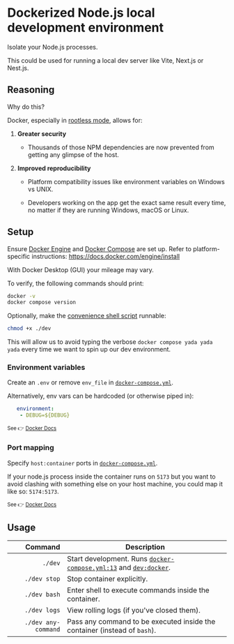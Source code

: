 # Dockerized Node.js local development environment

Isolate your Node.js processes.

This could be used for running a local dev server like Vite, Next.js or Nest.js.

## Reasoning

Why do this?

Docker, especially in [rootless mode](https://docs.docker.com/engine/security/rootless/), allows for:

1. **Greater security**
   - Thousands of those NPM dependencies are now prevented from getting any glimpse of the host.

2. **Improved reproducibility**
   - Platform compatibility issues like environment variables on Windows vs UNIX.

   - Developers working on the app get the exact same result every time, no matter if they are running Windows, macOS or Linux.


## Setup

Ensure [Docker Engine](https://docs.docker.com/engine/) and [Docker Compose](https://docs.docker.com/compose/) are set up. Refer to platform-specific instructions: https://docs.docker.com/engine/install

With Docker Desktop (GUI) your mileage may vary.

To verify, the following commands should print:

```sh
docker -v
docker compose version
```

Optionally, make the [convenience shell script](./dev "Acts as a docker compose shortcut so we don't have to type long commands every time") runnable:

```sh
chmod +x ./dev
```

This will allow us to avoid typing the verbose `docker compose yada yada yada` every time we want to spin up our dev environment.


### Environment variables

Create an `.env` or remove `env_file` in [`docker-compose.yml`](docker-compose.yml#L12C5-L13C13).

Alternatively, env vars can be hardcoded (or otherwise piped in):

```yml
   environment:
    - DEBUG=${DEBUG}
```

<sub>See 👉 [Docker Docs](https://docs.docker.com/compose/how-tos/environment-variables/set-environment-variables/)</sub>


### Port mapping

Specify `host:container` ports in [`docker-compose.yml`](docker-compose.yml#L10C5-L11C20).

If your node.js process inside the container runs on `5173` but you want to avoid clashing with something else on your host machine, you could map it like so: `5174:5173`.

<sub>See 👉 [Docker Docs](https://docs.docker.com/compose/how-tos/networking/)</sub>

## Usage

| Command | Description |
| ---: | --- |
| `./dev`               | Start development. Runs [`docker-compose.yml:13`](docker-compose.yml#L13) and [`dev:docker`](package.json#L7). |
| `./dev stop`          | Stop container explicitly. |
| `./dev bash`          | Enter shell to execute commands inside the container. |
| `./dev logs`          | View rolling logs (if you've closed them). |
| `./dev any-command`   | Pass any command to be executed inside the container (instead of `bash`). |
